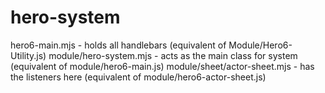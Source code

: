 # hero-system

hero6-main.mjs - holds all handlebars (equivalent of Module/Hero6-Utility.js)
module/hero-system.mjs - acts as the main class for system (equivalent of module/hero6-main.js)
module/sheet/actor-sheet.mjs - has the listeners here (equivalent of module/hero6-actor-sheet.js)  
